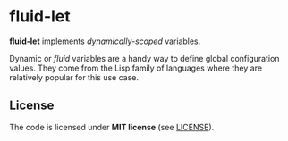 fluid-let
=========

**fluid-let** implements _dynamically-scoped_ variables.

Dynamic or _fluid_ variables are
a handy way to define global configuration values.
They come from the Lisp family of languages
where they are relatively popular for this use case.

## License

The code is licensed under **MIT license** (see [LICENSE](LICENSE)).
